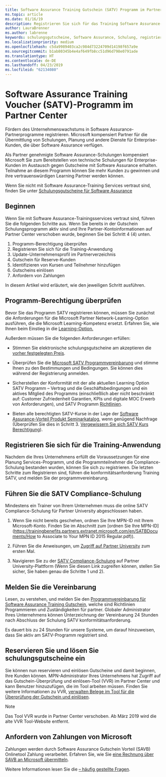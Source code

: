 ```yaml
---
title: Software Assurance Training Gutschein (SATV) Programm im Partner Center | Partner Center
ms.topic: article
ms.date: 01/16/19
description: Registrieren Sie sich für das Training Software Assurance-Programms
author: LauraBrenner
ms.author: labrenne
keywords: schulungsgutscheine, Software Assurance, Schulung, registrieren Sie sich für SATV, SATV
ms.localizationpriority: medium
ms.openlocfilehash: c5da9989403ca2c984d73224709d14198f657a9e
ms.sourcegitcommit: b1ab80345b4e4af649fb8cc51d96d798e0791ade
ms.translationtype: HT
ms.contentlocale: de-DE
ms.lasthandoff: 04/23/2019
ms.locfileid: "62134080"
---
```

# <a name="software-assurance-training-voucher-satv-program-in-partner-center"></a>Software Assurance Training Voucher (SATV)-Programm im Partner Center

Fördern des Unternehmenswachstums in Software Assurance-Partnerprogramme registrieren. Microsoft kompensiert Partner für die Übermittlung von Schulungen, Planung und andere Dienste für Enterprise-Kunden, die über Software Assurance verfügen. 

Als Partner genehmigte Software Assurance-Schulungen kompensiert Microsoft Sie zum Bereitstellen von technische Schulungen für Enterprise-Kunden im Austausch gegen Gutscheine mit Software Assurance erhalten. Teilnahme an diesem Programm können Sie mehr Kunden zu gewinnen und ihre vertrauenswürdigen Learning Partner werden können.

Wenn Sie nicht mit Software Assurance-Training Services vertraut sind, finden Sie unter [Schulungsgutscheine für Software Assurance ](https://trainingbenefits.partners.extranet.microsoft.com/en/SATV/Pages/default.aspx)

## <a name="get-started"></a>Beginnen

Wenn Sie mit Software Assurance-Trainingsservices vertraut sind, führen Sie die folgenden Schritte aus. Wenn Sie bereits in der Gutschein Schulungsprogramm aktiv sind und Ihre Partner-Kontoinformationen auf Partner Center verschoben wurde, beginnen Sie bei Schritt 4 (4) unten. 

1. Programm-Berechtigung überprüfen
2. Registrieren Sie sich für die Training-Anwendung
3. Update-Unternehmensprofil im Partnerverzeichnis
4. Gutschein für Reserve-Kunden
5. Identifizieren von Kursen und Teilnehmer hinzufügen
6. Gutscheins einlösen
7. Anfordern von Zahlungen

In diesem Artikel wird erläutert, wie den jeweiligen Schritt ausführen.

## <a name="confirm-program-eligibility"></a>Programm-Berechtigung überprüfen

Bevor Sie das Programm SATV registrieren können, müssen Sie zunächst die Anforderungen für die Microsoft Partner Network-Learning-Option ausführen, die die Microsoft Learning-Kompetenz ersetzt. Erfahren Sie, wie Ihnen beim Einstieg in die [Learning-Option.](https://partner.microsoft.com/en-US/marketing/details/learning-option-enrollment#/)

Außerdem müssen Sie die folgenden Anforderungen erfüllen:

- Stimmen Sie elektronische schulungsgutscheine am akzeptieren die [vorher festgelegten Preis](https://partner.microsoft.com/en-US/membership/satv-voucher-pricing).

- Überprüfen Sie die [Microsoft SATV Programmvereinbarung](https://aka.ms/satv_legal_agreement) und stimme Ihnen zu den Bestimmungen und Bedingungen. Sie können dies während der Registrierung anmelden. 

- Sicherstellen der Konformität mit der alle aktuellen Learning Option SATV Programm – Vertrag und die Geschäftsbedingungen und ein aktives Mitglied des Programms (einschließlich aber nicht beschränkt auf: Customer Zufriedenheit Garantien, KPIs und digitale MOC Erwerb von Anforderungen), und SATV Programm [Richtlinien](https://trainingbenefits.partners.extranet.microsoft.com/en/SATV/Pages/ProgramPolicies.aspx).

- Bieten alle berechtigten SATV-Kurse in der Lage der [Software Assurance-Vorteil Produkt Seminarkatalog](https://aka.ms/SATV_catalog), wenn genügend Nachfrage (Überprüfen Sie dies in Schritt 3. [Vergewissern Sie sich SATV Kurs Berechtigung](https://trainingbenefits.partners.extranet.microsoft.com/en/SATV/Pages/ConfirmEligibility.aspx)).

## <a name="enroll-in-the-training-program"></a>Registrieren Sie sich für die Training-Anwendung

Nachdem die Ihres Unternehmens erfüllt die Voraussetzungen für eine Planung Services-Programm, und die Programmteilnehmer die Compliance-Schulung bestanden wurden, können Sie sich zu registrieren. Die letzten Schritte zum Registrieren sind, führen die konformitätsanforderung Training SATV, und melden Sie der programmvereinbarung.  

## <a name="complete-the-satv-compliance-training"></a>Führen Sie die SATV Compliance-Schulung

Mindestens ein Trainer von Ihrem Unternehmen muss die online SATV Compliance-Schulung für Partner University abgeschlossen haben.
 
1. Wenn Sie nicht bereits geschehen, ordnen Sie Ihre MPN-ID mit Ihrem Microsoft-Konto. Finden Sie im Abschnitt zum [ordnen Sie Ihre MPN-ID](https://trainingbenefits.partners.extranet.microsoft.com/en/SATBDocuments/How to Associate to Your MPN ID 2015 Regular.pdf)).

2. Führen Sie die Anweisungen, um [Zugriff auf Partner University](https://trainingbenefits.partners.extranet.microsoft.com/en/SATBDocuments/Partner_University_on-boarding.pdf) zum ersten Mal.

3. Navigieren Sie zu der [SATV Compliance-Schulung](https://partneruniversity.microsoft.com/?whr=uri:MicrosoftAccount&courseId=14461&scoId=dXsXmk7lB_2704778676) auf Partner University-Plattform (Wenn Sie diesen Link zugreifen können, stellen Sie sicher, Sie haben genau die Schritte 1 und 2).  

## <a name="sign-the-agreement"></a>Melden Sie die Vereinbarung

Lesen, zu verstehen, und melden Sie den [Programmvereinbarung für Software Assurance Training Gutschein](https://partners.microsoft.com/partnerprogram/Satv.aspx), welche sind Richtlinien Programmieren und Zuständigkeiten für partner. Globaler Administrator Ihres Unternehmens können Unterzeichnung der Vereinbarung 24 Stunden nach Abschluss der Schulung SATV konformitätsanforderung.

Es dauert bis zu 24 Stunden für unsere Systeme, um darauf hinzuweisen, dass Sie aktiv am SATV-Programm registriert sind. 

## <a name="reserve-and-redeem-training-vouchers"></a>Reservieren Sie und lösen Sie schulungsgutscheine ein

Sie können nun reservieren und einlösen Gutscheine und damit beginnen, Ihre Kunden können. MPN-Administrator Ihres Unternehmens hat Zugriff auf das Gutschein-Überprüfung und einlösen-Tool (VVR) im Partner Center und kann Benutzer hinzuzufügen, die im Tool arbeiten müssen. Finden Sie weitere Informationen zu VVR, [verwalten Belege im Tool für die Überprüfung der Gutschein und einlösen](voucher-validation-tool.md).

>[!Note]
>Das Tool VVR wurde in Partner Center verschoben. Ab März 2019 wird die alte VVR Tool-Website entfernt.

## <a name="request-payment-from-microsoft"></a>Anfordern von Zahlungen von Microsoft

Zahlungen werden durch Software Assurance Gutschein Vorteil (SAVB) Onlinetool Zahlung verarbeitet.  Erfahren Sie, wie Sie [eine Rechnung über SAVB an Microsoft übermitteln](https://trainingbenefits.partners.extranet.microsoft.com/en/SATV/Pages/GetPaid.aspx).

Weitere Informationen lesen Sie die [– häufig gestellte Fragen](vvr-faq.md).